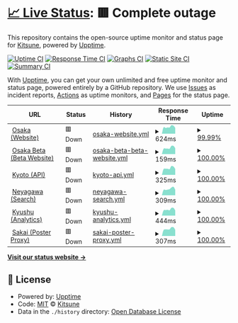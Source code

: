 # [📈 Live Status](https://status.kitsune.tv): <!--live status--> **🟥 Complete outage**

This repository contains the open-source uptime monitor and status page for [Kitsune](https://kitsune.tv/), powered by [Upptime](https://github.com/upptime/upptime).

[![Uptime CI](https://github.com/KitsuneTV/Status/workflows/Uptime%20CI/badge.svg)](https://github.com/KitsuneTV/Status/actions?query=workflow%3A%22Uptime+CI%22)
[![Response Time CI](https://github.com/KitsuneTV/Status/workflows/Response%20Time%20CI/badge.svg)](https://github.com/KitsuneTV/Status/actions?query=workflow%3A%22Response+Time+CI%22)
[![Graphs CI](https://github.com/KitsuneTV/Status/workflows/Graphs%20CI/badge.svg)](https://github.com/KitsuneTV/Status/actions?query=workflow%3A%22Graphs+CI%22)
[![Static Site CI](https://github.com/KitsuneTV/Status/workflows/Static%20Site%20CI/badge.svg)](https://github.com/KitsuneTV/Status/actions?query=workflow%3A%22Static+Site+CI%22)
[![Summary CI](https://github.com/KitsuneTV/Status/workflows/Summary%20CI/badge.svg)](https://github.com/KitsuneTV/Status/actions?query=workflow%3A%22Summary+CI%22)

With [Upptime](https://upptime.js.org), you can get your own unlimited and free uptime monitor and status page, powered entirely by a GitHub repository. We use [Issues](https://github.com/KitsuneTV/Status/issues) as incident reports, [Actions](https://github.com/KitsuneTV/Status/actions) as uptime monitors, and [Pages](https://status.kitsune.tv) for the status page.

<!--start: status pages-->
<!-- This summary is generated by Upptime (https://github.com/upptime/upptime) -->
<!-- Do not edit this manually, your changes will be overwritten -->
<!-- prettier-ignore -->
| URL | Status | History | Response Time | Uptime |
| --- | ------ | ------- | ------------- | ------ |
| <img alt="" src="https://favicons.githubusercontent.com/kitsune.tv" height="13"> [Osaka (Website)](https://kitsune.tv/) | 🟥 Down | [osaka-website.yml](https://github.com/KitsuneTV/Status/commits/HEAD/history/osaka-website.yml) | <details><summary><img alt="Response time graph" src="./graphs/osaka-website/response-time-week.png" height="20"> 624ms</summary><br><a href="https://status.kitsune.tv/history/osaka-website"><img alt="Response time 760" src="https://img.shields.io/endpoint?url=https%3A%2F%2Fraw.githubusercontent.com%2FKitsuneTV%2FStatus%2FHEAD%2Fapi%2Fosaka-website%2Fresponse-time.json"></a><br><a href="https://status.kitsune.tv/history/osaka-website"><img alt="24-hour response time 425" src="https://img.shields.io/endpoint?url=https%3A%2F%2Fraw.githubusercontent.com%2FKitsuneTV%2FStatus%2FHEAD%2Fapi%2Fosaka-website%2Fresponse-time-day.json"></a><br><a href="https://status.kitsune.tv/history/osaka-website"><img alt="7-day response time 624" src="https://img.shields.io/endpoint?url=https%3A%2F%2Fraw.githubusercontent.com%2FKitsuneTV%2FStatus%2FHEAD%2Fapi%2Fosaka-website%2Fresponse-time-week.json"></a><br><a href="https://status.kitsune.tv/history/osaka-website"><img alt="30-day response time 754" src="https://img.shields.io/endpoint?url=https%3A%2F%2Fraw.githubusercontent.com%2FKitsuneTV%2FStatus%2FHEAD%2Fapi%2Fosaka-website%2Fresponse-time-month.json"></a><br><a href="https://status.kitsune.tv/history/osaka-website"><img alt="1-year response time 760" src="https://img.shields.io/endpoint?url=https%3A%2F%2Fraw.githubusercontent.com%2FKitsuneTV%2FStatus%2FHEAD%2Fapi%2Fosaka-website%2Fresponse-time-year.json"></a></details> | <details><summary><a href="https://status.kitsune.tv/history/osaka-website">99.99%</a></summary><a href="https://status.kitsune.tv/history/osaka-website"><img alt="All-time uptime 99.99%" src="https://img.shields.io/endpoint?url=https%3A%2F%2Fraw.githubusercontent.com%2FKitsuneTV%2FStatus%2FHEAD%2Fapi%2Fosaka-website%2Fuptime.json"></a><br><a href="https://status.kitsune.tv/history/osaka-website"><img alt="24-hour uptime 99.96%" src="https://img.shields.io/endpoint?url=https%3A%2F%2Fraw.githubusercontent.com%2FKitsuneTV%2FStatus%2FHEAD%2Fapi%2Fosaka-website%2Fuptime-day.json"></a><br><a href="https://status.kitsune.tv/history/osaka-website"><img alt="7-day uptime 99.99%" src="https://img.shields.io/endpoint?url=https%3A%2F%2Fraw.githubusercontent.com%2FKitsuneTV%2FStatus%2FHEAD%2Fapi%2Fosaka-website%2Fuptime-week.json"></a><br><a href="https://status.kitsune.tv/history/osaka-website"><img alt="30-day uptime 100.00%" src="https://img.shields.io/endpoint?url=https%3A%2F%2Fraw.githubusercontent.com%2FKitsuneTV%2FStatus%2FHEAD%2Fapi%2Fosaka-website%2Fuptime-month.json"></a><br><a href="https://status.kitsune.tv/history/osaka-website"><img alt="1-year uptime 99.99%" src="https://img.shields.io/endpoint?url=https%3A%2F%2Fraw.githubusercontent.com%2FKitsuneTV%2FStatus%2FHEAD%2Fapi%2Fosaka-website%2Fuptime-year.json"></a></details>
| <img alt="" src="https://favicons.githubusercontent.com/beta.kitsune.tv" height="13"> [Osaka Beta (Beta Website)](https://beta.kitsune.tv/) | 🟥 Down | [osaka-beta-beta-website.yml](https://github.com/KitsuneTV/Status/commits/HEAD/history/osaka-beta-beta-website.yml) | <details><summary><img alt="Response time graph" src="./graphs/osaka-beta-beta-website/response-time-week.png" height="20"> 159ms</summary><br><a href="https://status.kitsune.tv/history/osaka-beta-beta-website"><img alt="Response time 197" src="https://img.shields.io/endpoint?url=https%3A%2F%2Fraw.githubusercontent.com%2FKitsuneTV%2FStatus%2FHEAD%2Fapi%2Fosaka-beta-beta-website%2Fresponse-time.json"></a><br><a href="https://status.kitsune.tv/history/osaka-beta-beta-website"><img alt="24-hour response time 214" src="https://img.shields.io/endpoint?url=https%3A%2F%2Fraw.githubusercontent.com%2FKitsuneTV%2FStatus%2FHEAD%2Fapi%2Fosaka-beta-beta-website%2Fresponse-time-day.json"></a><br><a href="https://status.kitsune.tv/history/osaka-beta-beta-website"><img alt="7-day response time 159" src="https://img.shields.io/endpoint?url=https%3A%2F%2Fraw.githubusercontent.com%2FKitsuneTV%2FStatus%2FHEAD%2Fapi%2Fosaka-beta-beta-website%2Fresponse-time-week.json"></a><br><a href="https://status.kitsune.tv/history/osaka-beta-beta-website"><img alt="30-day response time 168" src="https://img.shields.io/endpoint?url=https%3A%2F%2Fraw.githubusercontent.com%2FKitsuneTV%2FStatus%2FHEAD%2Fapi%2Fosaka-beta-beta-website%2Fresponse-time-month.json"></a><br><a href="https://status.kitsune.tv/history/osaka-beta-beta-website"><img alt="1-year response time 197" src="https://img.shields.io/endpoint?url=https%3A%2F%2Fraw.githubusercontent.com%2FKitsuneTV%2FStatus%2FHEAD%2Fapi%2Fosaka-beta-beta-website%2Fresponse-time-year.json"></a></details> | <details><summary><a href="https://status.kitsune.tv/history/osaka-beta-beta-website">100.00%</a></summary><a href="https://status.kitsune.tv/history/osaka-beta-beta-website"><img alt="All-time uptime 100.00%" src="https://img.shields.io/endpoint?url=https%3A%2F%2Fraw.githubusercontent.com%2FKitsuneTV%2FStatus%2FHEAD%2Fapi%2Fosaka-beta-beta-website%2Fuptime.json"></a><br><a href="https://status.kitsune.tv/history/osaka-beta-beta-website"><img alt="24-hour uptime 99.97%" src="https://img.shields.io/endpoint?url=https%3A%2F%2Fraw.githubusercontent.com%2FKitsuneTV%2FStatus%2FHEAD%2Fapi%2Fosaka-beta-beta-website%2Fuptime-day.json"></a><br><a href="https://status.kitsune.tv/history/osaka-beta-beta-website"><img alt="7-day uptime 100.00%" src="https://img.shields.io/endpoint?url=https%3A%2F%2Fraw.githubusercontent.com%2FKitsuneTV%2FStatus%2FHEAD%2Fapi%2Fosaka-beta-beta-website%2Fuptime-week.json"></a><br><a href="https://status.kitsune.tv/history/osaka-beta-beta-website"><img alt="30-day uptime 100.00%" src="https://img.shields.io/endpoint?url=https%3A%2F%2Fraw.githubusercontent.com%2FKitsuneTV%2FStatus%2FHEAD%2Fapi%2Fosaka-beta-beta-website%2Fuptime-month.json"></a><br><a href="https://status.kitsune.tv/history/osaka-beta-beta-website"><img alt="1-year uptime 100.00%" src="https://img.shields.io/endpoint?url=https%3A%2F%2Fraw.githubusercontent.com%2FKitsuneTV%2FStatus%2FHEAD%2Fapi%2Fosaka-beta-beta-website%2Fuptime-year.json"></a></details>
| <img alt="" src="https://favicons.githubusercontent.com/kyoto.kitsune.tv" height="13"> [Kyoto (API)](https://kyoto.kitsune.tv/) | 🟥 Down | [kyoto-api.yml](https://github.com/KitsuneTV/Status/commits/HEAD/history/kyoto-api.yml) | <details><summary><img alt="Response time graph" src="./graphs/kyoto-api/response-time-week.png" height="20"> 325ms</summary><br><a href="https://status.kitsune.tv/history/kyoto-api"><img alt="Response time 371" src="https://img.shields.io/endpoint?url=https%3A%2F%2Fraw.githubusercontent.com%2FKitsuneTV%2FStatus%2FHEAD%2Fapi%2Fkyoto-api%2Fresponse-time.json"></a><br><a href="https://status.kitsune.tv/history/kyoto-api"><img alt="24-hour response time 269" src="https://img.shields.io/endpoint?url=https%3A%2F%2Fraw.githubusercontent.com%2FKitsuneTV%2FStatus%2FHEAD%2Fapi%2Fkyoto-api%2Fresponse-time-day.json"></a><br><a href="https://status.kitsune.tv/history/kyoto-api"><img alt="7-day response time 325" src="https://img.shields.io/endpoint?url=https%3A%2F%2Fraw.githubusercontent.com%2FKitsuneTV%2FStatus%2FHEAD%2Fapi%2Fkyoto-api%2Fresponse-time-week.json"></a><br><a href="https://status.kitsune.tv/history/kyoto-api"><img alt="30-day response time 366" src="https://img.shields.io/endpoint?url=https%3A%2F%2Fraw.githubusercontent.com%2FKitsuneTV%2FStatus%2FHEAD%2Fapi%2Fkyoto-api%2Fresponse-time-month.json"></a><br><a href="https://status.kitsune.tv/history/kyoto-api"><img alt="1-year response time 371" src="https://img.shields.io/endpoint?url=https%3A%2F%2Fraw.githubusercontent.com%2FKitsuneTV%2FStatus%2FHEAD%2Fapi%2Fkyoto-api%2Fresponse-time-year.json"></a></details> | <details><summary><a href="https://status.kitsune.tv/history/kyoto-api">100.00%</a></summary><a href="https://status.kitsune.tv/history/kyoto-api"><img alt="All-time uptime 100.00%" src="https://img.shields.io/endpoint?url=https%3A%2F%2Fraw.githubusercontent.com%2FKitsuneTV%2FStatus%2FHEAD%2Fapi%2Fkyoto-api%2Fuptime.json"></a><br><a href="https://status.kitsune.tv/history/kyoto-api"><img alt="24-hour uptime 99.97%" src="https://img.shields.io/endpoint?url=https%3A%2F%2Fraw.githubusercontent.com%2FKitsuneTV%2FStatus%2FHEAD%2Fapi%2Fkyoto-api%2Fuptime-day.json"></a><br><a href="https://status.kitsune.tv/history/kyoto-api"><img alt="7-day uptime 100.00%" src="https://img.shields.io/endpoint?url=https%3A%2F%2Fraw.githubusercontent.com%2FKitsuneTV%2FStatus%2FHEAD%2Fapi%2Fkyoto-api%2Fuptime-week.json"></a><br><a href="https://status.kitsune.tv/history/kyoto-api"><img alt="30-day uptime 100.00%" src="https://img.shields.io/endpoint?url=https%3A%2F%2Fraw.githubusercontent.com%2FKitsuneTV%2FStatus%2FHEAD%2Fapi%2Fkyoto-api%2Fuptime-month.json"></a><br><a href="https://status.kitsune.tv/history/kyoto-api"><img alt="1-year uptime 100.00%" src="https://img.shields.io/endpoint?url=https%3A%2F%2Fraw.githubusercontent.com%2FKitsuneTV%2FStatus%2FHEAD%2Fapi%2Fkyoto-api%2Fuptime-year.json"></a></details>
| <img alt="" src="https://favicons.githubusercontent.com/neyagawa.kitsune.tv" height="13"> [Neyagawa (Search)](https://neyagawa.kitsune.tv/) | 🟥 Down | [neyagawa-search.yml](https://github.com/KitsuneTV/Status/commits/HEAD/history/neyagawa-search.yml) | <details><summary><img alt="Response time graph" src="./graphs/neyagawa-search/response-time-week.png" height="20"> 309ms</summary><br><a href="https://status.kitsune.tv/history/neyagawa-search"><img alt="Response time 370" src="https://img.shields.io/endpoint?url=https%3A%2F%2Fraw.githubusercontent.com%2FKitsuneTV%2FStatus%2FHEAD%2Fapi%2Fneyagawa-search%2Fresponse-time.json"></a><br><a href="https://status.kitsune.tv/history/neyagawa-search"><img alt="24-hour response time 270" src="https://img.shields.io/endpoint?url=https%3A%2F%2Fraw.githubusercontent.com%2FKitsuneTV%2FStatus%2FHEAD%2Fapi%2Fneyagawa-search%2Fresponse-time-day.json"></a><br><a href="https://status.kitsune.tv/history/neyagawa-search"><img alt="7-day response time 309" src="https://img.shields.io/endpoint?url=https%3A%2F%2Fraw.githubusercontent.com%2FKitsuneTV%2FStatus%2FHEAD%2Fapi%2Fneyagawa-search%2Fresponse-time-week.json"></a><br><a href="https://status.kitsune.tv/history/neyagawa-search"><img alt="30-day response time 350" src="https://img.shields.io/endpoint?url=https%3A%2F%2Fraw.githubusercontent.com%2FKitsuneTV%2FStatus%2FHEAD%2Fapi%2Fneyagawa-search%2Fresponse-time-month.json"></a><br><a href="https://status.kitsune.tv/history/neyagawa-search"><img alt="1-year response time 370" src="https://img.shields.io/endpoint?url=https%3A%2F%2Fraw.githubusercontent.com%2FKitsuneTV%2FStatus%2FHEAD%2Fapi%2Fneyagawa-search%2Fresponse-time-year.json"></a></details> | <details><summary><a href="https://status.kitsune.tv/history/neyagawa-search">100.00%</a></summary><a href="https://status.kitsune.tv/history/neyagawa-search"><img alt="All-time uptime 99.99%" src="https://img.shields.io/endpoint?url=https%3A%2F%2Fraw.githubusercontent.com%2FKitsuneTV%2FStatus%2FHEAD%2Fapi%2Fneyagawa-search%2Fuptime.json"></a><br><a href="https://status.kitsune.tv/history/neyagawa-search"><img alt="24-hour uptime 99.98%" src="https://img.shields.io/endpoint?url=https%3A%2F%2Fraw.githubusercontent.com%2FKitsuneTV%2FStatus%2FHEAD%2Fapi%2Fneyagawa-search%2Fuptime-day.json"></a><br><a href="https://status.kitsune.tv/history/neyagawa-search"><img alt="7-day uptime 100.00%" src="https://img.shields.io/endpoint?url=https%3A%2F%2Fraw.githubusercontent.com%2FKitsuneTV%2FStatus%2FHEAD%2Fapi%2Fneyagawa-search%2Fuptime-week.json"></a><br><a href="https://status.kitsune.tv/history/neyagawa-search"><img alt="30-day uptime 100.00%" src="https://img.shields.io/endpoint?url=https%3A%2F%2Fraw.githubusercontent.com%2FKitsuneTV%2FStatus%2FHEAD%2Fapi%2Fneyagawa-search%2Fuptime-month.json"></a><br><a href="https://status.kitsune.tv/history/neyagawa-search"><img alt="1-year uptime 99.99%" src="https://img.shields.io/endpoint?url=https%3A%2F%2Fraw.githubusercontent.com%2FKitsuneTV%2FStatus%2FHEAD%2Fapi%2Fneyagawa-search%2Fuptime-year.json"></a></details>
| <img alt="" src="https://favicons.githubusercontent.com/kyushu.kitsune.tv" height="13"> [Kyushu (Analytics)](https://kyushu.kitsune.tv/) | 🟥 Down | [kyushu-analytics.yml](https://github.com/KitsuneTV/Status/commits/HEAD/history/kyushu-analytics.yml) | <details><summary><img alt="Response time graph" src="./graphs/kyushu-analytics/response-time-week.png" height="20"> 444ms</summary><br><a href="https://status.kitsune.tv/history/kyushu-analytics"><img alt="Response time 559" src="https://img.shields.io/endpoint?url=https%3A%2F%2Fraw.githubusercontent.com%2FKitsuneTV%2FStatus%2FHEAD%2Fapi%2Fkyushu-analytics%2Fresponse-time.json"></a><br><a href="https://status.kitsune.tv/history/kyushu-analytics"><img alt="24-hour response time 322" src="https://img.shields.io/endpoint?url=https%3A%2F%2Fraw.githubusercontent.com%2FKitsuneTV%2FStatus%2FHEAD%2Fapi%2Fkyushu-analytics%2Fresponse-time-day.json"></a><br><a href="https://status.kitsune.tv/history/kyushu-analytics"><img alt="7-day response time 444" src="https://img.shields.io/endpoint?url=https%3A%2F%2Fraw.githubusercontent.com%2FKitsuneTV%2FStatus%2FHEAD%2Fapi%2Fkyushu-analytics%2Fresponse-time-week.json"></a><br><a href="https://status.kitsune.tv/history/kyushu-analytics"><img alt="30-day response time 531" src="https://img.shields.io/endpoint?url=https%3A%2F%2Fraw.githubusercontent.com%2FKitsuneTV%2FStatus%2FHEAD%2Fapi%2Fkyushu-analytics%2Fresponse-time-month.json"></a><br><a href="https://status.kitsune.tv/history/kyushu-analytics"><img alt="1-year response time 559" src="https://img.shields.io/endpoint?url=https%3A%2F%2Fraw.githubusercontent.com%2FKitsuneTV%2FStatus%2FHEAD%2Fapi%2Fkyushu-analytics%2Fresponse-time-year.json"></a></details> | <details><summary><a href="https://status.kitsune.tv/history/kyushu-analytics">100.00%</a></summary><a href="https://status.kitsune.tv/history/kyushu-analytics"><img alt="All-time uptime 99.99%" src="https://img.shields.io/endpoint?url=https%3A%2F%2Fraw.githubusercontent.com%2FKitsuneTV%2FStatus%2FHEAD%2Fapi%2Fkyushu-analytics%2Fuptime.json"></a><br><a href="https://status.kitsune.tv/history/kyushu-analytics"><img alt="24-hour uptime 99.98%" src="https://img.shields.io/endpoint?url=https%3A%2F%2Fraw.githubusercontent.com%2FKitsuneTV%2FStatus%2FHEAD%2Fapi%2Fkyushu-analytics%2Fuptime-day.json"></a><br><a href="https://status.kitsune.tv/history/kyushu-analytics"><img alt="7-day uptime 100.00%" src="https://img.shields.io/endpoint?url=https%3A%2F%2Fraw.githubusercontent.com%2FKitsuneTV%2FStatus%2FHEAD%2Fapi%2Fkyushu-analytics%2Fuptime-week.json"></a><br><a href="https://status.kitsune.tv/history/kyushu-analytics"><img alt="30-day uptime 100.00%" src="https://img.shields.io/endpoint?url=https%3A%2F%2Fraw.githubusercontent.com%2FKitsuneTV%2FStatus%2FHEAD%2Fapi%2Fkyushu-analytics%2Fuptime-month.json"></a><br><a href="https://status.kitsune.tv/history/kyushu-analytics"><img alt="1-year uptime 99.99%" src="https://img.shields.io/endpoint?url=https%3A%2F%2Fraw.githubusercontent.com%2FKitsuneTV%2FStatus%2FHEAD%2Fapi%2Fkyushu-analytics%2Fuptime-year.json"></a></details>
| <img alt="" src="https://favicons.githubusercontent.com/sakai.kitsune.tv" height="13"> [Sakai (Poster Proxy)](https://sakai.kitsune.tv/) | 🟥 Down | [sakai-poster-proxy.yml](https://github.com/KitsuneTV/Status/commits/HEAD/history/sakai-poster-proxy.yml) | <details><summary><img alt="Response time graph" src="./graphs/sakai-poster-proxy/response-time-week.png" height="20"> 307ms</summary><br><a href="https://status.kitsune.tv/history/sakai-poster-proxy"><img alt="Response time 376" src="https://img.shields.io/endpoint?url=https%3A%2F%2Fraw.githubusercontent.com%2FKitsuneTV%2FStatus%2FHEAD%2Fapi%2Fsakai-poster-proxy%2Fresponse-time.json"></a><br><a href="https://status.kitsune.tv/history/sakai-poster-proxy"><img alt="24-hour response time 259" src="https://img.shields.io/endpoint?url=https%3A%2F%2Fraw.githubusercontent.com%2FKitsuneTV%2FStatus%2FHEAD%2Fapi%2Fsakai-poster-proxy%2Fresponse-time-day.json"></a><br><a href="https://status.kitsune.tv/history/sakai-poster-proxy"><img alt="7-day response time 307" src="https://img.shields.io/endpoint?url=https%3A%2F%2Fraw.githubusercontent.com%2FKitsuneTV%2FStatus%2FHEAD%2Fapi%2Fsakai-poster-proxy%2Fresponse-time-week.json"></a><br><a href="https://status.kitsune.tv/history/sakai-poster-proxy"><img alt="30-day response time 360" src="https://img.shields.io/endpoint?url=https%3A%2F%2Fraw.githubusercontent.com%2FKitsuneTV%2FStatus%2FHEAD%2Fapi%2Fsakai-poster-proxy%2Fresponse-time-month.json"></a><br><a href="https://status.kitsune.tv/history/sakai-poster-proxy"><img alt="1-year response time 376" src="https://img.shields.io/endpoint?url=https%3A%2F%2Fraw.githubusercontent.com%2FKitsuneTV%2FStatus%2FHEAD%2Fapi%2Fsakai-poster-proxy%2Fresponse-time-year.json"></a></details> | <details><summary><a href="https://status.kitsune.tv/history/sakai-poster-proxy">100.00%</a></summary><a href="https://status.kitsune.tv/history/sakai-poster-proxy"><img alt="All-time uptime 100.00%" src="https://img.shields.io/endpoint?url=https%3A%2F%2Fraw.githubusercontent.com%2FKitsuneTV%2FStatus%2FHEAD%2Fapi%2Fsakai-poster-proxy%2Fuptime.json"></a><br><a href="https://status.kitsune.tv/history/sakai-poster-proxy"><img alt="24-hour uptime 99.98%" src="https://img.shields.io/endpoint?url=https%3A%2F%2Fraw.githubusercontent.com%2FKitsuneTV%2FStatus%2FHEAD%2Fapi%2Fsakai-poster-proxy%2Fuptime-day.json"></a><br><a href="https://status.kitsune.tv/history/sakai-poster-proxy"><img alt="7-day uptime 100.00%" src="https://img.shields.io/endpoint?url=https%3A%2F%2Fraw.githubusercontent.com%2FKitsuneTV%2FStatus%2FHEAD%2Fapi%2Fsakai-poster-proxy%2Fuptime-week.json"></a><br><a href="https://status.kitsune.tv/history/sakai-poster-proxy"><img alt="30-day uptime 100.00%" src="https://img.shields.io/endpoint?url=https%3A%2F%2Fraw.githubusercontent.com%2FKitsuneTV%2FStatus%2FHEAD%2Fapi%2Fsakai-poster-proxy%2Fuptime-month.json"></a><br><a href="https://status.kitsune.tv/history/sakai-poster-proxy"><img alt="1-year uptime 100.00%" src="https://img.shields.io/endpoint?url=https%3A%2F%2Fraw.githubusercontent.com%2FKitsuneTV%2FStatus%2FHEAD%2Fapi%2Fsakai-poster-proxy%2Fuptime-year.json"></a></details>

<!--end: status pages-->

[**Visit our status website →**](https://status.kitsune.tv)

## 📄 License

- Powered by: [Upptime](https://github.com/upptime/upptime)
- Code: [MIT](./LICENSE) © [Kitsune](https://kitsune.tv/)
- Data in the `./history` directory: [Open Database License](https://opendatacommons.org/licenses/odbl/1-0/)
